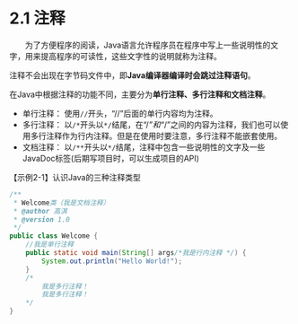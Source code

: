 # 2.1 注释

　　为了方便程序的阅读，Java语言允许程序员在程序中写上一些说明性的文字，用来提高程序的可读性，这些文字性的说明就称为注释。 

​	注释不会出现在字节码文件中，即**Java编译器编译时会跳过注释语句**。 

​	在Java中根据注释的功能不同，主要分为**单行注释、多行注释和文档注释**。

- 单行注释： 使用`//`开头，“//”后面的单行内容均为注释。
- 多行注释：  以`/*`开头以`*/`结尾，在“/*”和“*/”之间的内容为注释，我们也可以使用多行注释作为行内注释。但是在使用时要注意，多行注释不能嵌套使用。
- 文档注释：  以`/**`开头以`*/`结尾，注释中包含一些说明性的文字及一些JavaDoc标签(后期写项目时，可以生成项目的API)

【示例2-1】认识Java的三种注释类型

```java
/**
 * Welcome类（我是文档注释）
 * @author 高淇
 * @version 1.0
 */
public class Welcome {
	//我是单行注释
	public static void main(String[] args/*我是行内注释 */) {
		System.out.println("Hello World!");
	}
	/*
		我是多行注释！
		我是多行注释！
	*/
}
```